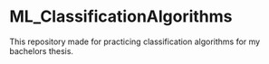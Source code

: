 # ML_ClassificationAlgorithms
This repository made for practicing classification algorithms for my bachelors thesis.
